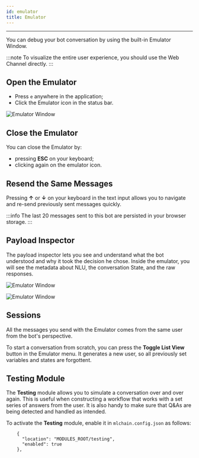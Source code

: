 ```yaml
---
id: emulator
title: Emulator
---
```


--------------------

You can debug your bot conversation by using the built-in Emulator Window.

:::note
To visualize the entire user experience, you should use the Web Channel directly.
:::

## Open the Emulator

- Press `e` anywhere in the application;
- Click the Emulator icon in the status bar.

![Emulator Window](/assets/emulator_icons.png)

## Close the Emulator

You can close the Emulator by:
- pressing **ESC** on your keyboard; 
- clicking again on the emulator icon.

## Resend the Same Messages

Pressing **↑** or **↓** on your keyboard in the text input allows you to navigate and re-send previously sent messages quickly. 

:::info
The last 20 messages sent to this bot are persisted in your browser storage.
:::

## Payload Inspector

The payload inspector lets you see and understand what the bot understood and why it took the decision he chose. Inside the emulator, you will see the metadata about NLU, the conversation State, and the raw responses.

![Emulator Window](/assets/emulator_win_inspector.png)

![Emulator Window](/assets/emulator_win_raw_json.png)

## Sessions

All the messages you send with the Emulator comes from the same user from the bot's perspective.

To start a conversation from scratch, you can press the **Toggle List View** button in the Emulator menu. It generates a new user, so all previously set variables and states are forgottent.

## Testing Module

The **Testing** module allows you to simulate a conversation over and over again. This is useful when constructing a workflow that works with a set series of answers from the user. It is also handy to make sure that Q&As are being detected and handled as intended.

To activate the **Testing** module, enable it in `mlchain.config.json` as follows:

```
    {
      "location": "MODULES_ROOT/testing",
      "enabled": true
    },
```